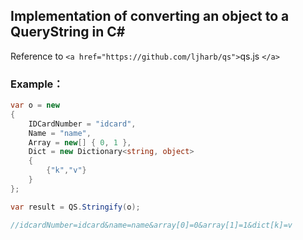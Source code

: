 ## Implementation of converting an object to a QueryString in C#

Reference to  `<a href="https://github.com/ljharb/qs">`qs.js `</a>`

### Example：

```C#
var o = new
{
    IDCardNumber = "idcard",
    Name = "name",
    Array = new[] { 0, 1 },
    Dict = new Dictionary<string, object>
    {
        {"k","v"}
    }
};

var result = QS.Stringify(o);

//idcardNumber=idcard&name=name&array[0]=0&array[1]=1&dict[k]=v
```
